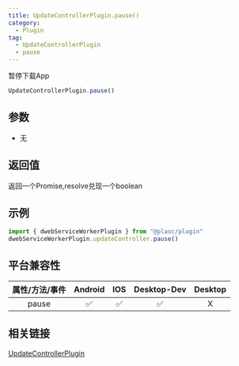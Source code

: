 ```yaml
---
title: UpdateControllerPlugin.pause()
category:
  - Plugin
tag:
  - UpdateControllerPlugin
  - pause
---
```


暂停下载App

```js
UpdateControllerPlugin.pause()
```

## 参数

  - 无

## 返回值

  返回一个Promise,resolve兑现一个boolean

## 示例
```js
import { dwebServiceWorkerPlugin } from "@plaoc/plugin"
dwebServiceWorkerPlugin.updateController.pause()
```

## 平台兼容性

| 属性/方法/事件 | Android | IOS | Desktop-Dev | Desktop |
|:------------:|:-------:|:---:|:-----------:|:-------:|
| pause        | ✅       | ✅  | ✅          | X       |

## 相关链接

[UpdateControllerPlugin](./index.md)


